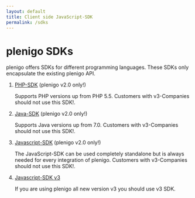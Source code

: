 ```yaml
---
layout: default
title: Client side JavaScript-SDK
permalink: /sdks
---
```


# plenigo SDKs

plenigo offers SDKs for different programming languages. These SDKs only encapsulate the existing plenigo API. 

1. [PHP-SDK](/sdks/php) (plenigo v2.0 only!)

   Supports PHP versions up from PHP 5.5. Customers with v3-Companies should not use this SDK!.
   
2. [Java-SDK](/sdks/java) (plenigo v2.0 only!)

   Supports Java versions up from 7.0. Customers with v3-Companies should not use this SDK!.
   
3. [Javascript-SDK](/sdks/javascript) (plenigo v2.0 only!)

   The JavaScript-SDK can be used completely standalone but is always needed for every integration of plenigo. Customers with v3-Companies should not use this SDK!.
   
4. [Javascript-SDK v3](/sdks/javascript-v3)

   If you are using plenigo all new version v3 you should use v3 SDK.
   
